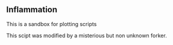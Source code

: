## Inflammation ##

This is a sandbox for plotting scripts

This scipt was modified by a misterious but non unknown forker.
